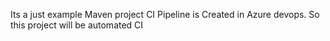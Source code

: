 Its a just example Maven project
CI Pipeline is Created in Azure devops. So this project will be automated CI
